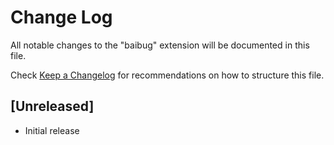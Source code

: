 # Change Log

All notable changes to the "baibug" extension will be documented in this file.

Check [Keep a Changelog](http://keepachangelog.com/) for recommendations on how to structure this file.

## [Unreleased]

- Initial release